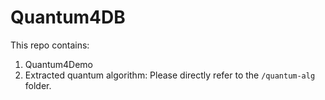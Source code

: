 # Quantum4DB

This repo contains:

1. Quantum4Demo
2. Extracted quantum algorithm: Please directly refer to the `/quantum-alg` folder.